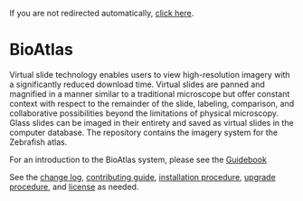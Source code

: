 <!DOCTYPE html>
<html lang="en">
<head>
    <meta charset="UTF-8">
    <meta name="viewport" content="width=device-width, initial-scale=1.0">
    <title>Redirect</title>
    <script>
        window.location.href = '/dev/php/bioatlas/zfatlasDump/labels/';
    </script>
</head>
<body>
    <p>If you are not redirected automatically, <a href="/dev/php/bioatlas/zfatlasDump/labels/">click here</a>.</p>
</body>
</html>


# BioAtlas
Virtual slide technology enables users to view high-resolution imagery with a significantly reduced download time.
Virtual slides are panned and magnified in a manner similar to a traditional microscope but offer constant context with
respect to the remainder of the slide, labeling, comparison, and collaborative possibilities beyond the limitations of
physical microscopy. Glass slides can be imaged in their entirety and saved as virtual slides in the computer database. The
repository contains the imagery system for the Zebrafish atlas.

For an introduction to the BioAtlas system, please see the [Guidebook][guidebook]

See the [change log][changelog], [contributing guide][contributing],
[installation procedure][install], [upgrade procedure][upgrade], and [license][license] as needed.

[changelog]: CHANGELOG.md
[contributing]: CONTRIBUTING.md
[guidebook]: docs/GUIDEBOOK.md
[install]: INSTALL.md
[license]: LICENSE.md
[upgrade]: UPGRADE.md
